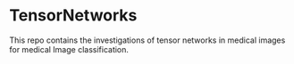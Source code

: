 # TensorNetworks
This repo contains the investigations of tensor networks in medical images for medical Image classification. 
